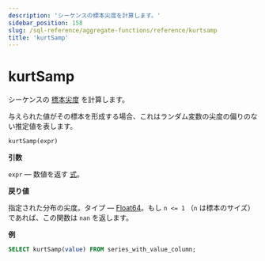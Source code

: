 ```yaml
---
description: 'シーケンスの標本尖度を計算します。'
sidebar_position: 158
slug: /sql-reference/aggregate-functions/reference/kurtsamp
title: 'kurtSamp'
---
```



# kurtSamp

シーケンスの [標本尖度](https://en.wikipedia.org/wiki/Kurtosis) を計算します。

与えられた値がその標本を形成する場合、これはランダム変数の尖度の偏りのない推定値を表します。

```sql
kurtSamp(expr)
```

**引数**

`expr` — 数値を返す [式](/sql-reference/syntax#expressions)。

**戻り値**

指定された分布の尖度。タイプ — [Float64](../../../sql-reference/data-types/float.md)。もし `n <= 1` （`n` は標本のサイズ）であれば、この関数は `nan` を返します。

**例**

```sql
SELECT kurtSamp(value) FROM series_with_value_column;
```
